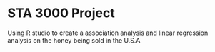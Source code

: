 # STA 3000 Project

Using R studio to create a association analysis and linear regression analysis on the honey being sold in the U.S.A
